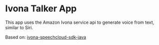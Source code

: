 # Ivona Talker App

This app uses the Amazon Ivona service api to generate voice from text, similar to Siri.

Based on: [ivona-speechcloud-sdk-java](https://github.com/IvonaSoftware/ivona-speechcloud-sdk-java)